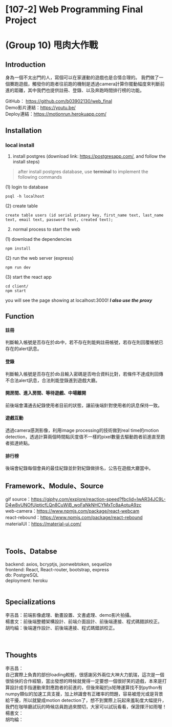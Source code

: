 # [107-2] Web Programming Final Project
# (Group 10) 甩肉大作戰

## Introduction
身為一個不太出門的人，寫個可以在家運動的遊戲也是合情合理的。
我們做了一個賽跑遊戲，觸發你的跑者往前跑的機制是透過camera計算你擺動幅度來判斷前進的距離，其中我們也提供註冊、登錄、以及奔跑時間排行榜的功能。

GitHub： https://github.com/b03902130/web_final</br>
Demo影片連結：https://youtu.be/</br>
Deploy連結：https://motionrun.herokuapp.com/</br>

## Installation
### local install
1. install postgres (download link: https://postgresapp.com/, and follow the install steps)
> after install postgres database, use **terminal** to implement the following commands

(1) login to database
```
psql -h localhost
```
(2) create table
```
create table users (id serial primary key, first_name text, last_name text, email text, password text, created text);
```
2. normal process to start the web

(1) download the dependencies
```
npm install
```
(2) run the web server (express)
```
npm run dev
```
(3) start the react app
```
cd client/
npm start
```
you will see the page showing at localhost:3000! ***I also use the proxy***

## Function
#### 註冊
判斷輸入帳號是否存在於db中，若不存在則能夠註冊帳號，若存在則回覆帳號已存在的alert訊息。
#### 登錄
判斷輸入帳號是否存在於db且輸入密碼是否吻合資料比對，若條件不達成則回傳不合法alert訊息，合法則能登錄進到遊戲大廳。
#### 開房間、進入房間、等待遊戲、中場離開
前後端會溝通去紀錄使用者目前的狀態，讓前後端針對使用者的訊息保持一致。
#### 遊戲互動
透過camera感測影像，利用image processing的技術做到real time的motion detection，透過計算兩個時間點灰度值不一樣的pixel數量去驅動跑者前進直至跑者抵達終點。
#### 排行榜
後端會紀錄每個會員的最佳紀錄並針對紀錄做排名，公告在遊戲大廳當中。

## Framework、Module、Source
gif source：https://giphy.com/explore/reaction-speed?fbclid=IwAR34JC9L-D4w8vUNOfUjptjcfLQn8CuWjB_woFaNkNHCYMxTc8aAotuA9zc </br>
web-camera：https://www.npmjs.com/package/react-webcam </br>
react-rebound：https://www.npmjs.com/package/react-rebound </br>
materialUI：https://material-ui.com/ </br>

</br>

## Tools、Databse
backend: axios, bcryptjs, jsonwebtoken, sequelize</br>
frontend: React, React-router, bootstrap, express</br>
db: PostgreSQL</br>
deployment: heroku</br>
</br>

## Specializations
李吉昌：前端影像處理、動畫設置、文書處理、demo影片拍攝。</br>
楊書文：前後端整體架構設計、前端介面設計、前後端連接、程式碼錯誤校正。</br>
胡均綸：後端運作設計、前後端連接、程式碼錯誤校正。</br>
</br></br>

## Thoughts
李吉昌：</br>
自己實際上負責的部份loading較輕，很感謝另外兩位大神大力凱瑞，這次是一個很愉快的合作經驗，當出發想的時候就覺得一定要想一個很好笑的遊戲，本來是打算設計成手指運動來對應跑者的前進的，但後來礙於js矩陣運算找不到python有numpy類似的加速工具支援，加上辨識會有正確率的問題，容易被燈光或是背景給干擾，所以就變成motion detection了，想不到實際上玩起來羞恥度大幅提升，我們在咖啡廳試玩的時候店員跑過來關切，大家可以試玩看看，保證揮汗如雨喔！</br>
楊書文：</br>
胡均綸：</br>
